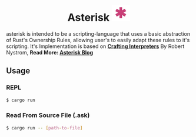 # <div align="center"> Asterisk <img src="./doc/asterisk.png" width=50 alt="astr-img"></img></div>
asterisk is intended to be a scripting-language that uses a basic abstraction of Rust's Ownership Rules, allowing user's to easily adapt these rules to it's scripting. 
It's Implementation is based on <strong><a href="https://craftinginterpreters.com/">Crafting Interpreters</a></strong> By Robert Nystrom,
<strong>Read More: <a href="https://hungry-air-4cc.notion.site/asterisk-9f7c790a9e914b6699bb9da3221f9d6d">Asterisk Blog</a></strong>

## Usage

### REPL

```bash
$ cargo run
```

### Read From Source File (.ask)

```bash
$ cargo run -- [path-to-file]
```
